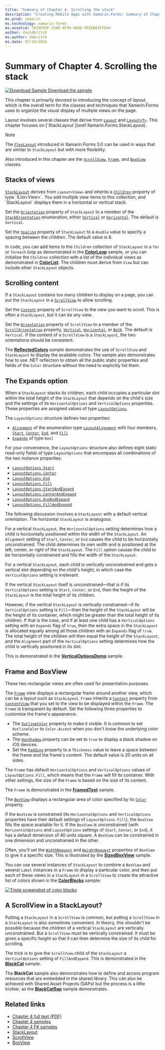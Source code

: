 ```yaml
---
title: "Summary of Chapter 4. Scrolling the stack"
description: "Creating Mobile Apps with Xamarin.Forms: Summary of Chapter 4. Scrolling the stack"
ms.prod: xamarin
ms.technology: xamarin-forms
ms.assetid: 7A39FD4F-15AD-4F94-960E-9FEEB63FFD44
author: davidbritch
ms.author: dabritch
ms.date: 07/19/2018
---
```


# Summary of Chapter 4. Scrolling the stack

[![Download Sample](~/media/shared/download.png) Download the sample](https://github.com/xamarin/xamarin-forms-book-samples/tree/master/Chapter04)

This chapter is primarily devoted to introducing the concept of *layout*, which is the overall term for the classes and techniques that Xamarin.Forms uses to organize the visual display of multiple views on the page.

Layout involves several classes that derive from [`Layout`](xref:Xamarin.Forms.Layout) and  [`Layout<T>`](xref:Xamarin.Forms.Layout`1). This chapter focuses on [`StackLayout`](xref:Xamarin.Forms.StackLayout).

> [!NOTE]
> The [`FlexLayout`](~/xamarin-forms/user-interface/layouts/flex-layout.md) introduced in Xamarin.Forms 3.0 can be used in ways that are similar to `StackLayout` but with more flexibility.

Also introduced in this chapter are the [`ScrollView`](xref:Xamarin.Forms.ScrollView), [`Frame`](xref:Xamarin.Forms.Frame), and [`BoxView`](xref:Xamarin.Forms.BoxView) classes.

## Stacks of views

[`StackLayout`](xref:Xamarin.Forms.StackLayout) derives from `Layout<View>` and inherits a [`Children`](xref:Xamarin.Forms.Layout`1) property of type `IList<View>`. You add multiple view items to this collection, and `StackLayout` displays them in a horizontal or vertical stack.

Set the [`Orientation`](xref:Xamarin.Forms.StackLayout.Orientation) property of `StackLayout` to a member of the [`StackOrientation`](xref:Xamarin.Forms.StackOrientation) enumeration, either [`Vertical`](xref:Xamarin.Forms.StackOrientation.Vertical) or [`Horizontal`](xref:Xamarin.Forms.StackOrientation.Horizontal). The default is `Vertical`.

Set the [`Spacing`](xref:Xamarin.Forms.StackLayout.Spacing) property of `StackLayout` to a `double` value to specify a spacing between the children. The default value is 6.

In code, you can add items to the `Children` collection of `StackLayout` in a `for` or `foreach` loop as demonstrated in the
[**ColorLoop**](https://github.com/xamarin/xamarin-forms-book-samples/tree/master/Chapter04/ColorLoop) sample, or you can initialize the `Children` collection with a list of the individual views as demonstrated in
[**ColorList**](https://github.com/xamarin/xamarin-forms-book-samples/tree/master/Chapter04/ColorList). The children must derive from `View` but can include other `StackLayout` objects.

## Scrolling content

If a `StackLayout` contains too many children to display on a page, you can put the `StackLayout` in a [`ScrollView`](xref:Xamarin.Forms.ScrollView) to allow scrolling.

Set the [`Content`](xref:Xamarin.Forms.ScrollView.Content) property of `ScrollView` to the view you want to scroll. This is often a `StackLayout`, but it can be any view.

Set the [`Orientation`](xref:Xamarin.Forms.ScrollView.Orientation) property of `ScrollView` to a member of the [`ScrollOrientation`](xref:Xamarin.Forms.ScrollOrientation) property, [`Vertical`](xref:Xamarin.Forms.ScrollOrientation.Vertical), [`Horizontal`](xref:Xamarin.Forms.ScrollOrientation.Horizontal), or [`Both`](xref:Xamarin.Forms.ScrollOrientation.Both). The default is `Vertical`. If the content of a `ScrollView` is a `StackLayout`, the two orientations should be consistent.

The [**ReflectedColors**](https://github.com/xamarin/xamarin-forms-book-samples/tree/master/Chapter04/ReflectedColors) sample demonstrates the use of `ScrollView` and `StackLayout` to display the available colors. The sample also demonstrates how to use .NET reflection to obtain all the public static properties and fields of the `Color` structure without the need to explicitly list them.

## The Expands option

When a `StackLayout` stacks its children, each child occupies a particular slot within the total height of the `StackLayout` that depends on the child's size and the settings of its `HorizontalOptions` and `VerticalOptions` properties. These properties are assigned values of type [`LayoutOptions`](http://developer.xamstage.com/api/type/Xamarin.Forms.LayoutOptions/).

The `LayoutOptions` structure defines two properties:

- [`Alignment`](xref:Xamarin.Forms.LayoutOptions.Alignment) of the enumeration type [`LayoutAlignment`](xref:Xamarin.Forms.LayoutAlignment) with four members, [`Start`](xref:Xamarin.Forms.LayoutAlignment.Start), [`Center`](xref:Xamarin.Forms.LayoutAlignment.Center), [`End`](xref:Xamarin.Forms.LayoutAlignment.End), and [`Fill`](xref:Xamarin.Forms.LayoutAlignment.Fill)
- [`Expands`](xref:Xamarin.Forms.LayoutOptions.Expands) of type `bool`

For your convenience, the `LayoutOptions` structure also defines eight static read-only fields of type `LayoutOptions` that encompass all combinations of the two instance properties:

- [`LayoutOptions.Start`](xref:Xamarin.Forms.LayoutOptions.Start)
- [`LayoutOptions.Center`](xref:Xamarin.Forms.LayoutOptions.Center)
- [`LayoutOptions.End`](xref:Xamarin.Forms.LayoutOptions.End)
- [`LayoutOptions.Fill`](xref:Xamarin.Forms.LayoutOptions.Fill)
- [`LayoutOptions.StartAndExpand`](xref:Xamarin.Forms.LayoutOptions.StartAndExpand)
- [`LayoutOptions.CenterAndExpand`](xref:Xamarin.Forms.LayoutOptions.CenterAndExpand)
- [`LayoutOptions.EndAndExpand`](xref:Xamarin.Forms.LayoutOptions.EndAndExpand)
- [`LayoutOptions.FillAndExpand`](xref:Xamarin.Forms.LayoutOptions.FillAndExpand)

The following discussion involves a `StackLayout` with a default vertical orientation. The horizontal `StackLayout` is analogous.

For a vertical `StackLayout`, the `HorizontalOptions` setting determines how a child is horizontally positioned within the width of the `StackLayout`. An `Alignment` setting of `Start`, `Center`, or `End` causes the child to be horizontally unconstrained. The child determines its own width and is positioned at the left, center, or right of the `StackLayout`. The `Fill` option causes the child to be horizontally constrained and fills the width of the `StackLayout`.

For a vertical `StackLayout`, each child is vertically unconstrained and gets a vertical slot depending on the child's height, in which case the `VerticalOptions` setting is irrelevant.

If the vertical `StackLayout` itself is unconstrained&mdash;that is if its `VerticalOptions` setting is `Start`, `Center`, or `End`, then the height of the `StackLayout` is the total height of its children.

However, if the vertical `StackLayout` is vertically constrained&mdash;if its `VerticalOptions` setting is `Fill`&mdash;then the height of the `StackLayout` will be the height of its container, which might be greater than the total height of its children. If that is the case, and if at least one child has a `VerticalOptions` setting with an `Expands` flag of `true`, then the extra space in the `StackLayout` is allocated equally among all those children with an `Expands` flag of `true`. The total height of the children will then equal the height of the `StackLayout`, and the `Alignment` part of the `VerticalOptions` setting determines how the child is vertically positioned in its slot.

This is demonstrated in the [**VerticalOptionsDemo**](https://github.com/xamarin/xamarin-forms-book-samples/tree/master/Chapter04/VerticalOptionsDemo) sample.

## Frame and BoxView

These two rectangular views are often used for presentation purposes.

The [`Frame`](xref:Xamarin.Forms.Frame) view displays a rectangular frame around another view, which can be a layout such as `StackLayout`. `Frame` inherits a [`Content`](xref:Xamarin.Forms.ContentView.Content) property from [`ContentView`](xref:Xamarin.Forms.ContentView) that you set to the view to be displayed within the `Frame`. The `Frame` is transparent by default. Set the following three properties to customize the frame's appearance:

- The [`OutlineColor`](xref:Xamarin.Forms.Frame.OutlineColor) property to make it visible. It is common to set `OutlineColor` to `Color.Accent` when you don't know the underlying color scheme.
- The [`HasShadow`](xref:Xamarin.Forms.Frame.HasShadow) property can be set to `true` to display a black shadow on iOS devices.
- Set the [`Padding`](xref:Xamarin.Forms.Layout.Padding) property to a `Thickness` value to leave a space between the frame and the frame's content. The default value is 20 units on all sides.

The `Frame` has default `HorizontalOptions` and `VerticalOptions` values of `LayoutOptions.Fill`, which means that the `Frame` will fill its container. With other settings, the size of the `Frame` is based on the size of its content.

The `Frame` is demonstrated in the [**FramedText**](https://github.com/xamarin/xamarin-forms-book-samples/tree/master/Chapter04/FramedText) sample.

The [`BoxView`](xref:Xamarin.Forms.BoxView) displays a rectangular area of color specified by its [`Color`](xref:Xamarin.Forms.BoxView.Color) property.

If the `BoxView` is constrained (its `HorizontalOptions` and `VerticalOptions` properties have their default settings of `LayoutOptions.Fill`), the `BoxView` fills the space available for it. If the `BoxView` is unconstrained (with `HorizontalOptions` and `LayoutOptions` settings of `Start`, `Center`, or `End`), it has a default dimension of 40 units square. A `BoxView` can be constrained in one dimension and unconstrained in the other.

Often, you'll set the [`WidthRequest`](xref:Xamarin.Forms.VisualElement.WidthRequest) and [`HeightRequest`](xref:Xamarin.Forms.VisualElement.HeightRequest) properties of `BoxView` to give it a specific size. This is illustrated by the [**SizedBoxView**](https://github.com/xamarin/xamarin-forms-book-samples/tree/master/Chapter04/SizedBoxView) sample.

You can use several instances of `StackLayout` to combine a `BoxView` and several `Label` instances in a `Frame` to display a particular color, and then put each of these views in a `StackLayout` in a `ScrollView` to create the attractive list of colors shown in the [**ColorBlocks**](https://github.com/xamarin/xamarin-forms-book-samples/tree/master/Chapter04/ColorBlocks) sample:

[![Triple screenshot of color blocks](images/ch04fg11-small.png "List of Colors")](images/ch04fg11-large.png#lightbox "List of Colors")

## A ScrollView in a StackLayout?

Putting a `StackLayout` in a `ScrollView` is common, but putting a `ScrollView` in a `StackLayout` is also sometimes convenient. In theory, this shouldn't be possible because the children of a vertical `StackLayout` are vertically unconstrained. But a `ScrollView` must be vertically constrained. It must be given a specific height so that it can then determine the size of its child for scrolling.

The trick is to give the `ScrollView` child of the `StackLayout` a `VerticalOptions` setting of `FillAndExpand`. This is demonstrated in the [**BlackCat**](https://github.com/xamarin/xamarin-forms-book-samples/tree/master/Chapter04/BlackCat) sample.

The **BlackCat** sample also demonstrates how to define and access program resources that are embedded in the shared library. This can also be achieved with Shared Asset Projects (SAPs) but the process is a little trickier, as the [**BlackCatSap**](https://github.com/xamarin/xamarin-forms-book-samples/tree/master/Chapter04/BlackCatSap) sample demonstrates.

## Related links

- [Chapter 4 full text (PDF)](https://download.xamarin.com/developer/xamarin-forms-book/XamarinFormsBook-Ch04-Apr2016.pdf)
- [Chapter 4 samples](https://github.com/xamarin/xamarin-forms-book-samples/tree/master/Chapter04)
- [Chapter 4 F# samples](https://github.com/xamarin/xamarin-forms-book-samples/tree/master/Chapter04/FS)
- [StackLayout](~/xamarin-forms/user-interface/layouts/stack-layout.md)
- [ScrollView](~/xamarin-forms/user-interface/layouts/scroll-view.md)
- [BoxView](~/xamarin-forms/user-interface/boxview.md)
